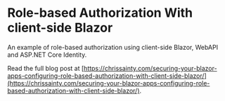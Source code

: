 # Role-based Authorization With client-side Blazor
An example of role-based authorization using client-side Blazor, WebAPI and ASP.NET Core Identity.

Read the full blog post at [https://chrissainty.com/securing-your-blazor-apps-configuring-role-based-authorization-with-client-side-blazor/](https://chrissainty.com/securing-your-blazor-apps-configuring-role-based-authorization-with-client-side-blazor/).
